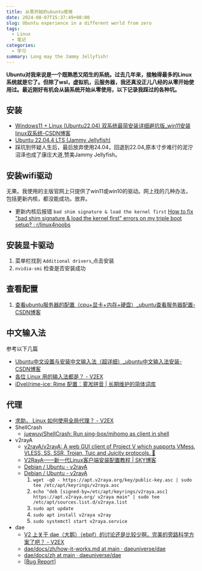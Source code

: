 ```yaml
---
title: 从零开始的ubuntu使用
date: 2024-08-07T15:37:49+08:00
slug: Ubuntu experience in a different world from zero
tags:
  - Linux
  - 笔记
categories:
  - 学习
summary: Long may the Jammy Jellyfish!
---
```

**Ubuntu对我来说是一个既熟悉又陌生的系统。过去几年来，接触得最多的Linux系统就是它了。但除了wsl，虚拟机，云服务器，我还真没正儿八经的从零开始使用过。最近刚好有机会从装系统开始从零使用，以下记录我踩过的各种坑。**

## 安装
- [Windows11 + Linux (Ubuntu22.04) 双系统最简安装详细避坑版_win11安装linux双系统-CSDN博客](https://blog.csdn.net/2401_84064328/article/details/137232169 )
- [Ubuntu 22.04.4 LTS (Jammy Jellyfish)](https://releases.ubuntu.com/jammy/ ) 
- 踩坑到怀疑人生后，最后放弃使用24.04，回退到22.04,原本寸步难行的泥泞沼泽也成了康庄大道,赞美Jammy Jellyfish。

## 安装wifi驱动
无果。我使用的主版官网上只提供了win11或win10的驱动。网上找的几种办法，包括更新内核，都没能成功。放弃。

- 更新内核后报错 `bad shim signature & load the kernel first`
  [How to fix "bad shim signature & load the kernel first" errors on my triple boot setup? : r/linux4noobs](https://www.reddit.com/r/linux4noobs/comments/10152n7/how_to_fix_bad_shim_signature_load_the_kernel/ )

## 安装显卡驱动
1. 菜单栏找到 `Additional drivers`,点击安装
2. `nvidia-smi` 检查是否安装成功

## 查看配置 
1. [查看ubuntu服务器的配置（cpu+显卡+内存+硬盘）_ubuntu查看服务器配置-CSDN博客](https://blog.csdn.net/lxfHaHaHa/article/details/95769201 )

## 中文输入法
参考以下几篇
- [Ubuntu中文设置与安装中文输入法（超详细）_ubuntu中文输入法安装-CSDN博客](https://blog.csdn.net/fr16021028/article/details/125891812 )
- [各位 Linux 用的输入法都是？ - V2EX](https://hk.v2ex.com/t/1055546)
- [iDvel/rime-ice: Rime 配置：雾凇拼音 | 长期维护的简体词库](https://github.com/iDvel/rime-ice )

## 代理 
- [求助， Linux 如何使用全局代理？ - V2EX](https://v2ex.com/t/988113 )
- ShellCrash
  - [juewuy/ShellCrash: Run sing-box/mihomo as client in shell](https://github.com/juewuy/ShellCrash )
- v2rayA 
  - [v2rayA/v2rayA: A web GUI client of Project V which supports VMess, VLESS, SS, SSR, Trojan, Tuic and Juicity protocols. 🚀](https://github.com/v2rayA/v2rayA )
  - [V2RayA——新一代Linux客户端安装配置教程 | SKY博客](https://www.sky350.com/1210.html ) 
  - [Debian / Ubuntu - v2rayA](https://v2raya.org/en/docs/prologue/installation/debian/#start-v2raya--enable-v2raya-start-automatically )
  - [Debian / Ubuntu - v2rayA](https://v2raya.org/en/docs/prologue/installation/debian/ )
    1. `wget -qO - https://apt.v2raya.org/key/public-key.asc | sudo tee /etc/apt/keyrings/v2raya.asc`
    2. `echo "deb [signed-by=/etc/apt/keyrings/v2raya.asc] https://apt.v2raya.org/ v2raya main" | sudo tee /etc/apt/sources.list.d/v2raya.list`
    3. `sudo apt update`
    4. `sudo apt install v2raya v2ray`
    5. `sudo systemctl start v2raya.service`
- dae 
  - [V2 上关于 dae（大鹅）（ebpf）的讨论还是比较少啊，完美的旁路科学方案了吧？ - V2EX](https://v2ex.com/t/982840 )
  - [dae/docs/zh/how-it-works.md at main · daeuniverse/dae](https://github.com/daeuniverse/dae/blob/main/docs/zh/how-it-works.md )
  - [dae/docs/zh at main · daeuniverse/dae](https://github.com/daeuniverse/dae/tree/main/docs/zh )
  - [[Bug Report] <title>Ubuntu 启动不起来 · Issue #468 · daeuniverse/dae](https://github.com/daeuniverse/dae/issues/468 )
- electron-ssr 
  - [shadowsocksrr/electron-ssr: Shadowsocksr client using electron](https://github.com/shadowsocksrr/electron-ssr )
  - [linux配置SSR | Victrid's Personal Site](https://victrid.dev/2020/linux-pei-zhi-ssr/ )
- clash   
  - [配置透明代理，实现无感上网 | Victrid's Personal Site](https://victrid.dev/2021/pei-zhi-tou-ming-dai-li-shi-xian-wu-gan-shang-wang/ )

ps: 在这上折腾最久，最终使用的是v2raya。

## ssh 
```bash
sudo apt update && sudo apt upgrade
sudo apt install openssh-server
sudo systemctl enable --now ssh
```

- [Connecting to GitHub with SSH - GitHub Docs](https://docs.github.com/en/authentication/connecting-to-github-with-ssh )

## 杂
- [Weird error when shutting down after update : r/archlinux](https://www.reddit.com/r/archlinux/comments/11dqzj0/weird_error_when_shutting_down_after_update/ )
- [查看Linux系统架构的命令，查看linux系统是哪种架构：AMD、ARM、x86、x86_64、pcc 或 查看Ubuntu的版本号 - 掘金](https://juejin.cn/post/7097032561092165640 )

## steam 
之前看SteamDeck用的系统是Linux魔改，以为现在Linux上跑游戏很成熟了，但自己实际体验后，发现支持Linux的还不算多。